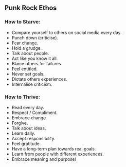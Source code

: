 ## Punk Rock Ethos

### How to Starve:

* Compare yourself to others on social media every day.
* Punch down (criticise).
* Fear change.
* Hold a grudge.
* Talk about people.
* Act like you know it all.
* Blame others for failures.
* Feel entitled.
* Never set goals.
* Dictate others experiences.
* Internalise criticism.

### How to Thrive:

* Read every day.
* Respect / Compliment.
* Embrace change.
* Forgive.
* Talk about ideas.
* Learn daily.
* Accept responsibility.
* Feel gratitude.
* Have a long-term plan towards real goals.
* Learn from people with different experiences.
* Embrace meaning and purpose!

